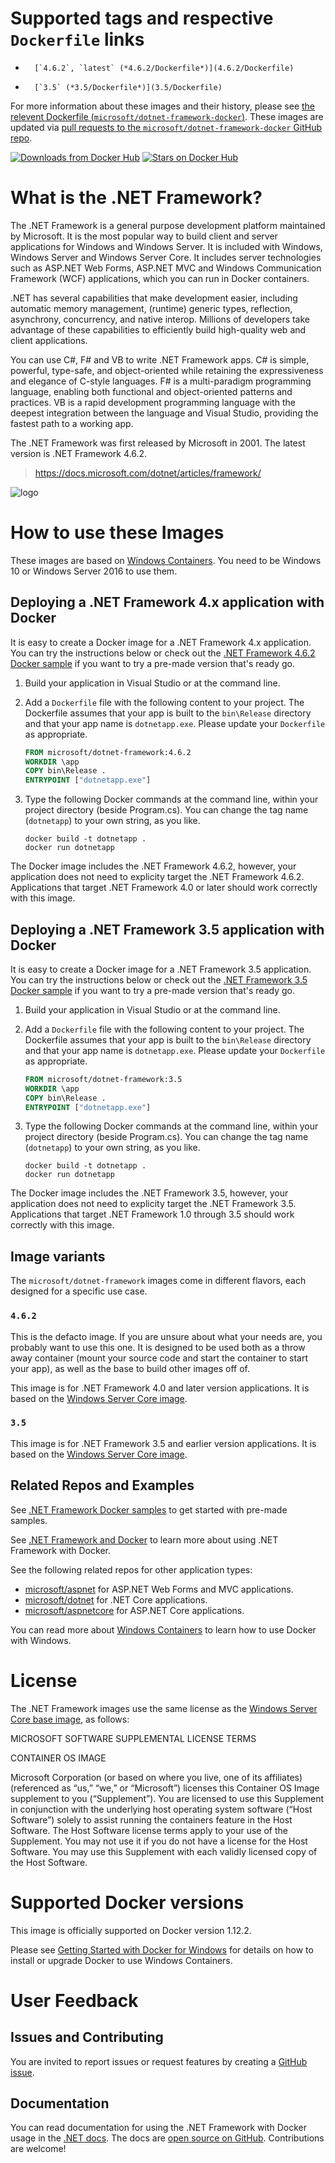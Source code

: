 # Supported tags and respective `Dockerfile` links

-       [`4.6.2`, `latest` (*4.6.2/Dockerfile*)](4.6.2/Dockerfile)
-       [`3.5` (*3.5/Dockerfile*)](3.5/Dockerfile)

For more information about these images and their history, please see [the relevent Dockerfile (`microsoft/dotnet-framework-docker`)](https://github.com/microsoft/dotnet-framework-docker/search?utf8=%E2%9C%93&q=FROM&type=Code). These images are updated via [pull requests to the `microsoft/dotnet-framework-docker` GitHub repo](https://github.com/microsoft/dotnet-framework-docker/pulls?utf8=%E2%9C%93&q=).

[![Downloads from Docker Hub](https://img.shields.io/docker/pulls/microsoft/dotnet-framework.svg)](https://hub.docker.com/r/microsoft/dotnet-framework)
[![Stars on Docker Hub](https://img.shields.io/docker/stars/microsoft/dotnet-framework.svg)](https://hub.docker.com/r/microsoft/dotnet-framework)

# What is the .NET Framework?

The .NET Framework is a general purpose development platform maintained by Microsoft. It is the most popular way to build client and server applications for Windows and Windows Server. It is included with Windows, Windows Server and Windows Server Core. It includes server technologies such as ASP.NET Web Forms, ASP.NET MVC and Windows Communication Framework (WCF) applications, which you can run in Docker containers.

.NET has several capabilities that make development easier, including automatic memory management, (runtime) generic types, reflection, asynchrony, concurrency, and native interop. Millions of developers take advantage of these capabilities to efficiently build high-quality web and client applications.

You can use C#, F# and VB to write .NET Framework apps. C# is simple, powerful, type-safe, and object-oriented while retaining the expressiveness and elegance of C-style languages. F# is a multi-paradigm programming language, enabling both functional and object-oriented patterns and practices. VB is a rapid development programming language with the deepest integration between the language and Visual Studio, providing the fastest path to a working app.   

The .NET Framework was first released by Microsoft in 2001. The latest version is .NET Framework 4.6.2.

> https://docs.microsoft.com/dotnet/articles/framework/

![logo](https://avatars0.githubusercontent.com/u/9141961?v=3&amp;s=100)

# How to use these Images

These images are based on [Windows Containers][win-containers]. You need to be Windows 10 or Windows Server 2016 to use them.

## Deploying a .NET Framework 4.x application with Docker

It is easy to create a Docker image for a .NET Framework 4.x application. You can try the instructions below or check out the [.NET Framework 4.6.2 Docker sample](https://github.com/Microsoft/dotnet-framework-docker-samples/tree/master/dotnetapp-4.6.2) if you want to try a pre-made version that's ready go.

1. Build your application in Visual Studio or at the command line. 
2. Add a `Dockerfile` file with the following content to your project. The Dockerfile assumes that your app is built to the `bin\Release` directory and that your app name is `dotnetapp.exe`. Please update your `Dockerfile` as appropriate. 

    ```Dockerfile
    FROM microsoft/dotnet-framework:4.6.2
    WORKDIR \app
    COPY bin\Release .
    ENTRYPOINT ["dotnetapp.exe"]
    ```

3. Type the following Docker commands at the command line, within your project directory (beside Program.cs). You can change the tag name (`dotnetapp`) to your own string, as you like.

    ```console
    docker build -t dotnetapp .
    docker run dotnetapp
    ```

The Docker image includes the .NET Framework 4.6.2, however, your application does not need to explicity target the .NET Framework 4.6.2. Applications that target .NET Framework 4.0 or later should work correctly with this image.

## Deploying a .NET Framework 3.5 application with Docker

It is easy to create a Docker image for a .NET Framework 3.5 application. You can try the instructions below or check out the [.NET Framework 3.5 Docker sample](https://github.com/Microsoft/dotnet-framework-docker-samples/tree/master/dotnetapp-3.5) if you want to try a pre-made version that's ready go.

1. Build your application in Visual Studio or at the command line. 
2. Add a `Dockerfile` file with the following content to your project. The Dockerfile assumes that your app is built to the `bin\Release` directory and that your app name is `dotnetapp.exe`. Please update your `Dockerfile` as appropriate.  

    ```Dockerfile
    FROM microsoft/dotnet-framework:3.5
    WORKDIR \app
    COPY bin\Release .
    ENTRYPOINT ["dotnetapp.exe"]
    ```

3. Type the following Docker commands at the command line, within your project directory (beside Program.cs). You can change the tag name (`dotnetapp`) to your own string, as you like.

    ```console
    docker build -t dotnetapp .
    docker run dotnetapp
    ```

The Docker image includes the .NET Framework 3.5, however, your application does not need to explicity target the .NET Framework 3.5. Applications that target .NET Framework 1.0 through 3.5 should work correctly with this image.

## Image variants

The `microsoft/dotnet-framework` images come in different flavors, each designed for a specific use case.

### `4.6.2`

This is the defacto image. If you are unsure about what your needs are, you probably want to use this one. It is designed to be used both as a throw away container (mount your source code and start the container to start your app), as well as the base to build other images off of.

This image is for .NET Framework 4.0 and later version applications. It is based on the [Windows Server Core image](https://hub.docker.com/r/microsoft/windowsservercore/).

### `3.5`

This image is for .NET Framework 3.5 and earlier version applications.  It is based on the [Windows Server Core image](https://hub.docker.com/r/microsoft/windowsservercore/).

## Related Repos and Examples

See [.NET Framework Docker samples](https://github.com/Microsoft/dotnet-framework-docker-samples) to get started with pre-made samples.

See [.NET Framework and Docker](https://docs.microsoft.com/dotnet/articles/framework/docker/) to learn more about using .NET Framework with Docker.

See the following related repos for other application types:

- [microsoft/aspnet](https://hub.docker.com/r/microsoft/aspnet/) for ASP.NET Web Forms and MVC applications.
- [microsoft/dotnet](https://hub.docker.com/r/microsoft/dotnet/) for .NET Core applications.
- [microsoft/aspnetcore](https://hub.docker.com/r/microsoft/aspnetcore/) for ASP.NET Core applications.

You can read more about [Windows Containers][win-containers] to learn how to use Docker with Windows.

# License

The .NET Framework images use the same license as the [Windows Server Core base image](https://hub.docker.com/r/microsoft/windowsservercore/), as follows:

MICROSOFT SOFTWARE SUPPLEMENTAL LICENSE TERMS

CONTAINER OS IMAGE

Microsoft Corporation (or based on where you live, one of its affiliates) (referenced as “us,” “we,” or “Microsoft”) licenses this Container OS Image supplement to you (“Supplement”). You are licensed to use this Supplement in conjunction with the underlying host operating system software (“Host Software”) solely to assist running the containers feature in the Host Software. The Host Software license terms apply to your use of the Supplement. You may not use it if you do not have a license for the Host Software. You may use this Supplement with each validly licensed copy of the Host Software.

# Supported Docker versions

This image is officially supported on Docker version 1.12.2.

Please see [Getting Started with Docker for Windows](https://docs.docker.com/docker-for-windows/) for details on how to install or upgrade Docker to use Windows Containers.

# User Feedback

## Issues and Contributing

You are invited to report issues or request features by creating a [GitHub issue](https://github.com/microsoft/dotnet-framework-docker/issues).

## Documentation

You can read documentation for using the .NET Framework with Docker usage in the [.NET docs](https://docs.microsoft.com/dotnet/articles/framework/docker). The docs are [open source on GitHub](https://github.com/dotnet/docs). Contributions are welcome!

[win-containers]: http://aka.ms/windowscontainers
